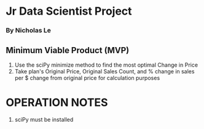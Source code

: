 # Jr Data Scientist Project
### By Nicholas Le

## Minimum Viable Product (MVP)
1. Use the sciPy minimize method to find the most optimal Change in Price
2. Take plan's Original Price, Original Sales Count, and % change in sales per $ change from original price for calculation purposes


# OPERATION NOTES
1. sciPy must be installed